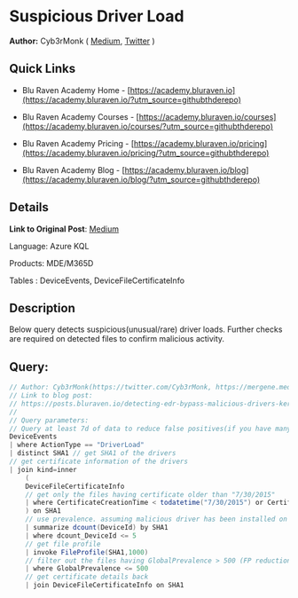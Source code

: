 # Suspicious Driver Load
**Author:** Cyb3rMonk ( [Medium](https://mergene.medium.com), [Twitter](https://twitter.com/Cyb3rMonk) )

## Quick Links

* Blu Raven Academy Home - [https://academy.bluraven.io](https://academy.bluraven.io/?utm_source=githubthderepo)
  
* Blu Raven Academy Courses - [https://academy.bluraven.io/courses](https://academy.bluraven.io/courses/?utm_source=githubthderepo)

* Blu Raven Academy Pricing - [https://academy.bluraven.io/pricing](https://academy.bluraven.io/pricing/?utm_source=githubthderepo)

* Blu Raven Academy Blog - [https://academy.bluraven.io/blog](https://academy.bluraven.io/blog/?utm_source=githubthderepo)

## Details

**Link to Original Post**: [Medium](https://posts.bluraven.io/detecting-edr-bypass-malicious-drivers-kernel-callbacks-f5e6bf8f7481)

Language: Azure KQL

Products: MDE/M365D

Tables  : DeviceEvents, DeviceFileCertificateInfo


## Description

Below query detects suspicious(unusual/rare) driver loads. Further checks are required on detected files to confirm malicious activity.


**Query:**
---

```C#
// Author: Cyb3rMonk(https://twitter.com/Cyb3rMonk, https://mergene.medium.com)
// Link to blog post:
// https://posts.bluraven.io/detecting-edr-bypass-malicious-drivers-kernel-callbacks-f5e6bf8f7481
//
// Query parameters:
// Query at least 7d of data to reduce false positives(if you have many.
DeviceEvents
| where ActionType == "DriverLoad"
| distinct SHA1 // get SHA1 of the drivers
// get certificate information of the drivers
| join kind=inner
    (
    DeviceFileCertificateInfo
    // get only the files having certificate older than "7/30/2015" 
    | where CertificateCreationTime < todatetime("7/30/2015") or CertificateExpirationTime < todatetime("7/30/2015")
    ) on SHA1
    // use prevalence. assuming malicious driver has been installed on max 5 machines.
    | summarize dcount(DeviceId) by SHA1
    | where dcount_DeviceId <= 5
    // get file profile 
    | invoke FileProfile(SHA1,1000)
    // filter out the files having GlobalPrevalence > 500 (FP reduction)
    | where GlobalPrevalence <= 500
    // get certificate details back
    | join DeviceFileCertificateInfo on SHA1
```

